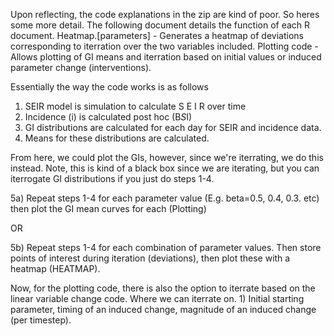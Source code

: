 Upon reflecting, the code explanations in the zip are kind of poor. So heres some more detail.
The following document details the function of each R document.
Heatmap.[parameters] - Generates a heatmap of deviations corresponding to iterration over the two variables included.
Plotting code - Allows plotting of GI means and iterration based on initial values or induced parameter change (interventions).

Essentially the way the code works is as follows
1) SEIR model is simulation to calculate S E I R over time
2) Incidence (i) is calculated post hoc (B*S*I)
3) GI distributions are calculated for each day for SEIR and incidence data.
4) Means for these distributions are calculated.

From here, we could plot the GIs, however, since we're iterrating, we do this instead.
Note, this is kind of a black box since we are iterating, but you can iterrogate GI distributions if you just do steps 1-4.

5a) Repeat steps 1-4 for each parameter value (E.g. beta=0.5, 0.4, 0.3. etc) then plot the GI mean curves for each (Plotting)

OR

5b) Repeat steps 1-4 for each combination of parameter values. Then store points of interest during iteration (deviations), then plot these with a heatmap (HEATMAP).

Now, for the plotting code, there is also the option to iterrate based on the linear variable change code. Where we can iterrate on. 1) Initial starting parameter, timing of an induced change, magnitude of an induced change (per timestep).
